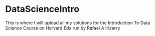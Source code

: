 # DataScienceIntro

This is where I will upload all my solutions for the Introduction To Data Science Course on Harvard Edx run by Rafael A Irizarry
